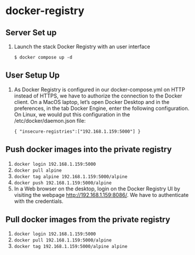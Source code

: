 # docker-registry


## Server Set up
1. Launch the stack Docker Registry with an user interface   

    `
    $ docker compose up -d
    `

## User Setup Up
1. As Docker Registry is configured in our docker-compose.yml on HTTP instead of HTTPS, we have to authorize the connection to the Docker client. On a MacOS laptop, let’s open Docker Desktop and in the preferences, in the tab Docker Engine, enter the following configuration. On Linux, we would put this configuration in the /etc/docker/daemon.json file:   

    `
    { "insecure-registries":["192.168.1.159:5000"] }
    `

## Push docker images into the private registry
1. `docker login 192.168.1.159:5000`
1. `docker pull alpine`
1. `docker tag alpine 192.168.1.159:5000/alpine`
1. `docker push 192.168.1.159:5000/alpine`
1. In a Web browser on the desktop, login on the Docker Registry UI by visiting the webpage http://192.168.1.159:8086/. We have to authenticate with the credentials.

## Pull docker images from the private registry
1. `docker login 192.168.1.159:5000`
1. `docker pull 192.168.1.159:5000/alpine`
1. `docker tag 192.168.1.159:5000/alpine alpine`